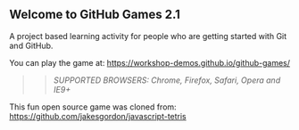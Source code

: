 ## Welcome to GitHub Games 2.1

A project based learning activity for people who are getting started with Git and GitHub.

You can play the game at: https://workshop-demos.github.io/github-games/

>> _*SUPPORTED BROWSERS*: Chrome, Firefox, Safari, Opera and IE9+_

This fun open source game was cloned from: https://github.com/jakesgordon/javascript-tetris
